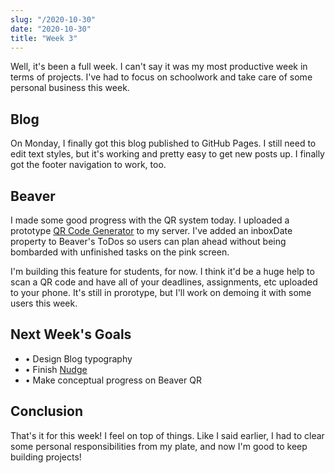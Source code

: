 ```yaml
---
slug: "/2020-10-30"
date: "2020-10-30"
title: "Week 3"
---
```

Well, it's been a full week. I can't say it was my most productive week in terms of projects. I've had to focus on schoolwork and take care of some personal business this week.

## Blog
On Monday, I finally got this blog published to GitHub Pages. I still need to edit text styles, but it's working and pretty easy to get new posts up. I finally got the footer navigation to work, too.

## Beaver
I made some good progress with the QR system today. I uploaded a prototype [QR Code Generator](http://104.248.54.113/cps276/qr-test/index.php) to my server. I've added an inboxDate property to Beaver's ToDos so users can plan ahead without being bombarded with unfinished tasks on the pink screen.

I'm building this feature for students, for now. I think it'd be a huge help to scan a QR code and have all of your deadlines, assignments, etc uploaded to your phone. It's still in prorotype, but I'll work on demoing it with some users this week.

## Next Week's Goals
- • Design Blog typography
- • Finish [Nudge](https://www.amazon.com/Nudge-Improving-Decisions-Health-Happiness/dp/014311526X)
- • Make conceptual progress on Beaver QR

## Conclusion
That's it for this week! I feel on top of things. Like I said earlier, I had to clear some personal responsibilities from my plate, and now I'm good to keep building projects!
